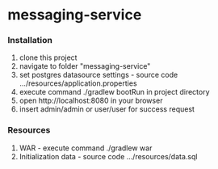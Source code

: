 # messaging-service

### Installation

1. clone this project
2. navigate to folder "messaging-service"
3. set postgres datasource settings - source code .../resources/application.properties
4. execute command ./gradlew bootRun in project directory
5. open http://localhost:8080 in your browser
6. insert admin/admin or user/user for success request

### Resources

1. WAR - execute command ./gradlew war
2. Initialization data - source code .../resources/data.sql